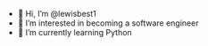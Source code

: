- 👋 Hi, I’m @lewisbest1
- 👀 I’m interested in becoming a software engineer
- 🌱 I’m currently learning Python

<!---
lewisbest1/lewisbest1 is a ✨ special ✨ repository because its `README.md` (this file) appears on your GitHub profile.
You can click the Preview link to take a look at your changes.
--->
